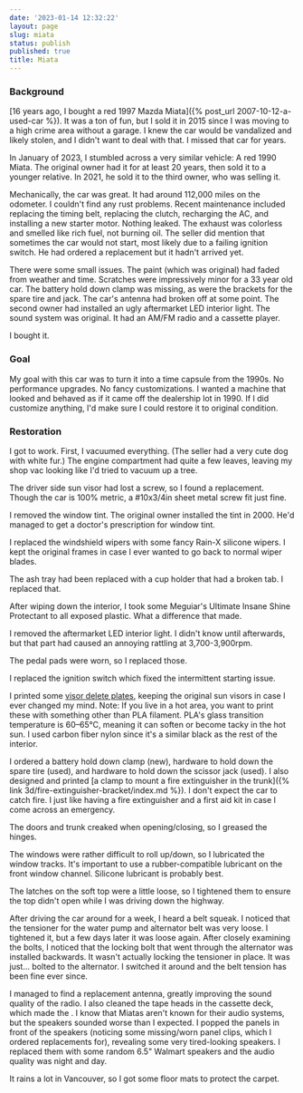 ```yaml
---
date: '2023-01-14 12:32:22'
layout: page
slug: miata
status: publish
published: true
title: Miata
---
```


### Background

[16 years ago, I bought a red 1997 Mazda Miata]({% post_url 2007-10-12-a-used-car %}). It was a ton of fun, but I sold it in 2015 since I was moving to a high crime area without a garage. I knew the car would be vandalized and likely stolen, and I didn't want to deal with that. I missed that car for years.

In January of 2023, I stumbled across a very similar vehicle: A red 1990 Miata. The original owner had it for at least 20 years, then sold it to a younger relative. In 2021, he sold it to the third owner, who was selling it.

Mechanically, the car was great. It had around 112,000 miles on the odometer. I couldn't find any rust problems. Recent maintenance included replacing the timing belt, replacing the clutch, recharging the AC, and installing a new starter motor. Nothing leaked. The exhaust was colorless and smelled like rich fuel, not burning oil. The seller did mention that sometimes the car would not start, most likely due to a failing ignition switch. He had ordered a replacement but it hadn't arrived yet.

There were some small issues. The paint (which was original) had faded from weather and time. Scratches were impressively minor for a 33 year old car. The battery hold down clamp was missing, as were the brackets for the spare tire and jack. The car's antenna had broken off at some point. The second owner had installed an ugly aftermarket LED interior light. The sound system was original. It had an AM/FM radio and a cassette player.

I bought it.


### Goal

My goal with this car was to turn it into a time capsule from the 1990s. No performance upgrades. No fancy customizations. I wanted a machine that looked and behaved as if it came off the dealership lot in 1990. If I did customize anything, I'd make sure I could restore it to original condition.


### Restoration

I got to work. First, I vacuumed everything. (The seller had a very cute dog with white fur.) The engine compartment had quite a few leaves, leaving my shop vac looking like I'd tried to vacuum up a tree.

The driver side sun visor had lost a screw, so I found a replacement. Though the car is 100% metric, a #10x3/4in sheet metal screw fit just fine.

I removed the window tint. The original owner installed the tint in 2000. He'd managed to get a doctor's prescription for window tint.

I replaced the windshield wipers with some fancy Rain-X silicone wipers. I kept the original frames in case I ever wanted to go back to normal wiper blades.

The ash tray had been replaced with a cup holder that had a broken tab. I replaced that.

After wiping down the interior, I took some Meguiar's Ultimate Insane Shine Protectant to all exposed plastic. What a difference that made.

I removed the aftermarket LED interior light. I didn't know until afterwards, but that part had caused an annoying rattling at 3,700-3,900rpm.

The pedal pads were worn, so I replaced those.

I replaced the ignition switch which fixed the intermittent starting issue.

I printed some [visor delete plates](https://www.thingiverse.com/thing:3072123), keeping the original sun visors in case I ever changed my mind. Note: If you live in a hot area, you want to print these with something other than PLA filament. PLA's glass transition temperature is 60–65°C, meaning it can soften or become tacky in the hot sun. I used carbon fiber nylon since it's a similar black as the rest of the interior.

I ordered a battery hold down clamp (new), hardware to hold down the spare tire (used), and hardware to hold down the scissor jack (used). I also designed and printed [a clamp to mount a fire extinguisher in the trunk]({% link 3d/fire-extinguisher-bracket/index.md %}). I don't expect the car to catch fire. I just like having a fire extinguisher and a first aid kit in case I come across an emergency.

The doors and trunk creaked when opening/closing, so I greased the hinges.

The windows were rather difficult to roll up/down, so I lubricated the window tracks. It's important to use a rubber-compatible lubricant on the front window channel. Silicone lubricant is probably best.

The latches on the soft top were a little loose, so I tightened them to ensure the top didn't open while I was driving down the highway.

After driving the car around for a week, I heard a belt squeak. I noticed that the tensioner for the water pump and alternator belt was very loose. I tightened it, but a few days later it was loose again. After closely examining the bolts, I noticed that the locking bolt that went through the alternator was installed backwards. It wasn't actually locking the tensioner in place. It was just... bolted to the alternator. I switched it around and the belt tension has been fine ever since.

I managed to find a replacement antenna, greatly improving the sound quality of the radio. I also cleaned the tape heads in the cassette deck, which made the . I know that Miatas aren't known for their audio systems, but the speakers sounded worse than I expected. I popped the panels in front of the speakers (noticing some missing/worn panel clips, which I ordered replacements for), revealing some very tired-looking speakers. I replaced them with some random 6.5" Walmart speakers and the audio quality was night and day.

It rains a lot in Vancouver, so I got some floor mats to protect the carpet.
